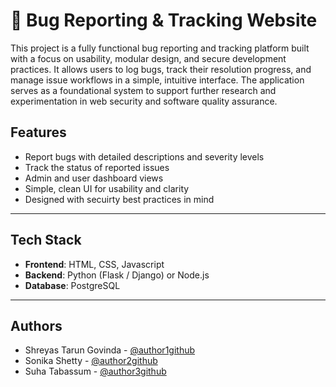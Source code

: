 # 🐞 Bug Reporting & Tracking Website

This project is a fully functional bug reporting and tracking platform built with a focus on usability, modular design, and secure development practices. It allows users to log bugs, track their resolution progress, and manage issue workflows in a simple, intuitive interface. The application serves as a foundational system to support further research and experimentation in web security and software quality assurance.

## Features

- Report bugs with detailed descriptions and severity levels
- Track the status of reported issues
- Admin and user dashboard views
- Simple, clean UI for usability and clarity
- Designed with secuirty best practices in mind

---
## Tech Stack

- **Frontend**: HTML, CSS, Javascript
- **Backend**: Python (Flask / Django) or Node.js
- **Database**: PostgreSQL

---
## Authors
- Shreyas Tarun Govinda - [@author1github](https://github.com/SimplyShrey)
- Sonika Shetty - [@author2github](https://github.com/sonika-09)
- Suha Tabassum - [@author3github](https://github.com/sukka-t)
